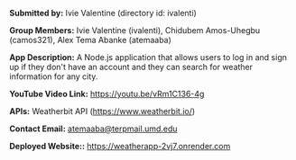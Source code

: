 
**Submitted by:** Ivie Valentine (directory id: ivalenti)

**Group Members:** Ivie Valentine (ivalenti),  Chidubem Amos-Uhegbu (camos321), Alex Tema Abanke (atemaaba)

**App Description:** A Node.js application that allows users to log in and sign up if they don't have an account and they can search for weather information for any city.

**YouTube Video Link:** https://youtu.be/vRm1C136-4g

**APIs:** Weatherbit API (https://www.weatherbit.io/)

**Contact Email:** atemaaba@terpmail.umd.edu

**Deployed Website::** https://weatherapp-2vj7.onrender.com
